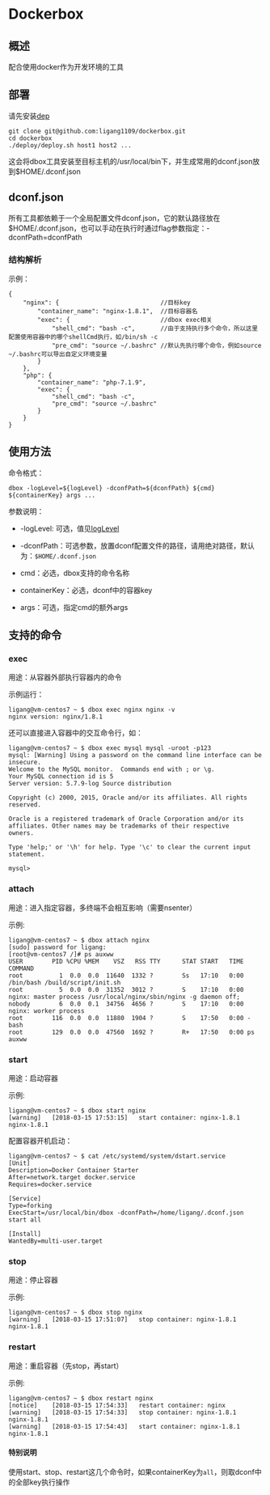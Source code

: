 # Dockerbox

## 概述

配合使用docker作为开发环境的工具

## 部署

请先安装[dep](https://golang.github.io/dep/)

```
git clone git@github.com:ligang1109/dockerbox.git
cd dockerbox
./deploy/deploy.sh host1 host2 ...
```

这会将dbox工具安装至目标主机的/usr/local/bin下，并生成常用的dconf.json放到$HOME/.dconf.json

## dconf.json

所有工具都依赖于一个全局配置文件dconf.json，它的默认路径放在$HOME/.dconf.json，也可以手动在执行时通过flag参数指定：-dconfPath=dconfPath

### 结构解析

示例：
```
{
    "nginx": {                            //目标key
        "container_name": "nginx-1.8.1",  //目标容器名
        "exec": {                         //dbox exec相关
            "shell_cmd": "bash -c",       //由于支持执行多个命令，所以这里配置使用容器中的哪个shellCmd执行，如/bin/sh -c
            "pre_cmd": "source ~/.bashrc" //默认先执行哪个命令，例如source ~/.bashrc可以导出自定义环境变量
        }
    },
    "php": {
        "container_name": "php-7.1.9",
        "exec": {
            "shell_cmd": "bash -c",
            "pre_cmd": "source ~/.bashrc"
        }
    }
}
```

## 使用方法

命令格式：

```
dbox -logLevel=${logLevel} -dconfPath=${dconfPath} ${cmd} ${containerKey} args ...
```

参数说明：

- -logLevel: 可选，值见[logLevel](https://github.com/goinbox/golog/blob/master/base.go)

- -dconfPath：可选参数，放置dconf配置文件的路径，请用绝对路径，默认为：`$HOME/.dconf.json`

- cmd：必选，dbox支持的命令名称

- containerKey：必选，dconf中的容器key

- args：可选，指定cmd的额外args

## 支持的命令

### exec

用途：从容器外部执行容器内的命令

示例运行：

```
ligang@vm-centos7 ~ $ dbox exec nginx nginx -v
nginx version: nginx/1.8.1
```

还可以直接进入容器中的交互命令行，如：

```
ligang@vm-centos7 ~ $ dbox exec mysql mysql -uroot -p123
mysql: [Warning] Using a password on the command line interface can be insecure.
Welcome to the MySQL monitor.  Commands end with ; or \g.
Your MySQL connection id is 5
Server version: 5.7.9-log Source distribution

Copyright (c) 2000, 2015, Oracle and/or its affiliates. All rights reserved.

Oracle is a registered trademark of Oracle Corporation and/or its
affiliates. Other names may be trademarks of their respective
owners.

Type 'help;' or '\h' for help. Type '\c' to clear the current input statement.

mysql> 
```

### attach

用途：进入指定容器，多终端不会相互影响（需要nsenter）

示例:
```
ligang@vm-centos7 ~ $ dbox attach nginx
[sudo] password for ligang: 
[root@vm-centos7 /]# ps auxww
USER        PID %CPU %MEM    VSZ   RSS TTY      STAT START   TIME COMMAND
root          1  0.0  0.0  11640  1332 ?        Ss   17:10   0:00 /bin/bash /build/script/init.sh
root          5  0.0  0.0  31352  3012 ?        S    17:10   0:00 nginx: master process /usr/local/nginx/sbin/nginx -g daemon off;
nobody        6  0.0  0.1  34756  4656 ?        S    17:10   0:00 nginx: worker process
root        116  0.0  0.0  11880  1904 ?        S    17:50   0:00 -bash
root        129  0.0  0.0  47560  1692 ?        R+   17:50   0:00 ps auxww
```

### start

用途：启动容器

示例:
```
ligang@vm-centos7 ~ $ dbox start nginx
[warning]	[2018-03-15 17:53:15]	start container: nginx-1.8.1
nginx-1.8.1
```

配置容器开机启动：
```
ligang@vm-centos7 ~ $ cat /etc/systemd/system/dstart.service 
[Unit]
Description=Docker Container Starter
After=network.target docker.service
Requires=docker.service

[Service]
Type=forking
ExecStart=/usr/local/bin/dbox -dconfPath=/home/ligang/.dconf.json start all

[Install]
WantedBy=multi-user.target
```

### stop

用途：停止容器

示例:
```
ligang@vm-centos7 ~ $ dbox stop nginx
[warning]	[2018-03-15 17:51:07]	stop container: nginx-1.8.1
nginx-1.8.1
```

### restart

用途：重启容器（先stop，再start）

示例:
```
ligang@vm-centos7 ~ $ dbox restart nginx
[notice]	[2018-03-15 17:54:33]	restart container: nginx
[warning]	[2018-03-15 17:54:33]	stop container: nginx-1.8.1
nginx-1.8.1
[warning]	[2018-03-15 17:54:43]	start container: nginx-1.8.1
nginx-1.8.1
```

#### 特别说明

使用start、stop、restart这几个命令时，如果containerKey为`all`，则取dconf中的全部key执行操作